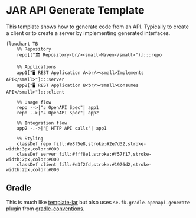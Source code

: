 # JAR API Generate Template

This template shows how to generate code from an API. Typically to create a client or to create a server by implementing generated interfaces.

```mermaid
flowchart TB
    %% Repository
    repo[("🏛️ Repository<br/><small>Maven</small>")]:::repo
    
    %% Applications
    app1["🖥️ REST Application A<br/><small>Implements API</small>"]:::server
    app2["🖥️ REST Application B<br/><small>Consumes API</small>"]:::client

    %% Usage flow
    repo -->|"☕ OpenAPI Spec"| app1
    repo -->|"☕ OpenAPI Spec"| app2
    
    %% Integration flow
    app2 -.->|"🔗 HTTP API calls"| app1

    %% Styling
    classDef repo fill:#e8f5e8,stroke:#2e7d32,stroke-width:3px,color:#000
    classDef server fill:#fff8e1,stroke:#f57f17,stroke-width:2px,color:#000
    classDef client fill:#e3f2fd,stroke:#1976d2,stroke-width:2px,color:#000
```

## Gradle

This is much like [template-jar](https://github.com/Forsakringskassan/template-jar) but also uses `se.fk.gradle.openapi-generate` plugin from [gradle-conventions](https://github.com/Forsakringskassan/gradle-conventions).
